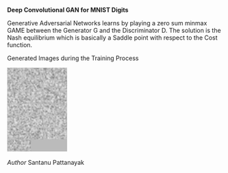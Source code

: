 **Deep Convolutional GAN for MNIST Digits**



Generative Adversarial Networks learns by playing a zero sum minmax GAME between the Generator G and the Discriminator D.
The solution is the Nash equilibrium which is basically a Saddle point with respect to the Cost function.


Generated Images during the Training Process



 

![Alt Text](DCGAN_MNIST_training_images_evolution/gan_mnist.gif)


*Author*
Santanu Pattanayak





